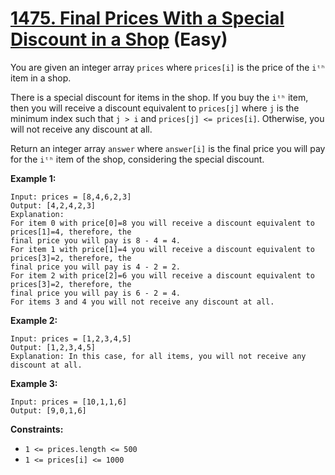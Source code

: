 # [1475. Final Prices With a Special Discount in a Shop][link] (Easy)

[link]: https://leetcode.com/problems/final-prices-with-a-special-discount-in-a-shop/

You are given an integer array `prices` where `prices[i]` is the price of the `iᵗʰ` item in a shop.

There is a special discount for items in the shop. If you buy the `iᵗʰ` item, then you will receive
a discount equivalent to `prices[j]` where `j` is the minimum index such that `j > i` and `prices[j]
<= prices[i]`. Otherwise, you will not receive any discount at all.

Return an integer array `answer` where `answer[i]` is the final price you will pay for the `iᵗʰ`
item of the shop, considering the special discount.

**Example 1:**

```
Input: prices = [8,4,6,2,3]
Output: [4,2,4,2,3]
Explanation:
For item 0 with price[0]=8 you will receive a discount equivalent to prices[1]=4, therefore, the
final price you will pay is 8 - 4 = 4.
For item 1 with price[1]=4 you will receive a discount equivalent to prices[3]=2, therefore, the
final price you will pay is 4 - 2 = 2.
For item 2 with price[2]=6 you will receive a discount equivalent to prices[3]=2, therefore, the
final price you will pay is 6 - 2 = 4.
For items 3 and 4 you will not receive any discount at all.
```

**Example 2:**

```
Input: prices = [1,2,3,4,5]
Output: [1,2,3,4,5]
Explanation: In this case, for all items, you will not receive any discount at all.
```

**Example 3:**

```
Input: prices = [10,1,1,6]
Output: [9,0,1,6]
```

**Constraints:**

- `1 <= prices.length <= 500`
- `1 <= prices[i] <= 1000`
